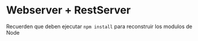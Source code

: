 # Webserver + RestServer

Recuerden que deben ejecutar ```npm install``` para reconstruir los modulos de Node
